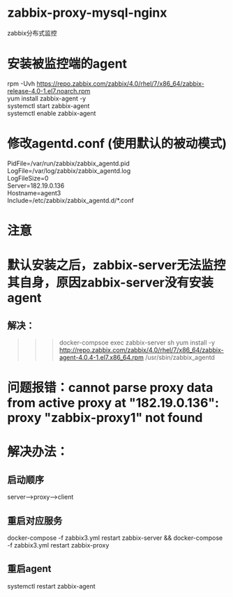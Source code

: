 # zabbix-proxy-mysql-nginx
zabbix分布式监控

# 安装被监控端的agent
rpm -Uvh https://repo.zabbix.com/zabbix/4.0/rhel/7/x86_64/zabbix-release-4.0-1.el7.noarch.rpm  
yum install zabbix-agent -y  
systemctl start zabbix-agent  
systemctl enable zabbix-agent  


# 修改agentd.conf (使用默认的被动模式)
PidFile=/var/run/zabbix/zabbix_agentd.pid  
LogFile=/var/log/zabbix/zabbix_agentd.log  
LogFileSize=0  
Server=182.19.0.136  
Hostname=agent3  
Include=/etc/zabbix/zabbix_agentd.d/*.conf  


# 注意
# 默认安装之后，zabbix-server无法监控其自身，原因zabbix-server没有安装agent
## 解决：
>>> docker-compsoe exec zabbix-server sh
>>> yum install -y http://repo.zabbix.com/zabbix/4.0/rhel/7/x86_64/zabbix-agent-4.0.4-1.el7.x86_64.rpm
>>> /usr/sbin/zabbix_agentd  



# 问题报错：cannot parse proxy data from active proxy at "182.19.0.136": proxy "zabbix-proxy1" not found   
# 解决办法：
## 启动顺序  
server-->proxy-->client
## 重启对应服务
docker-compose -f zabbix3.yml restart zabbix-server && docker-compose -f zabbix3.yml restart zabbix-proxy  
## 重启agent
systemctl restart zabbix-agent

